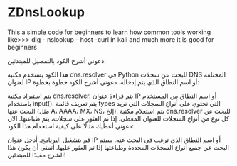 # ZDnsLookup
This a simple code for beginners to learn how common tools working like>>> dig - nslookup - host -curl in kali and much more it is good for beginners

دعوني أشرح الكود بالتفصيل للمبتدئين:

هذا الكود يستخدم مكتبة dns.resolver في Python للبحث عن سجلات DNS المختلفة لعنوان IP أو اسم النطاق الذي يتم إدخاله. دعوني أشرح الكود خطوة بخطوة:

يتم استيراد مكتبة dns.resolver. يتم قراءة عنوان IP أو اسم النطاق من المستخدم باستخدام input(). يتم تعريف قائمة types التي تحتوي على أنواع السجلات التي نريد البحث عنها (مثل A، AAAA، MX، NS، إلخ). يتم استعلام مكتبة dns.resolver للبحث عن كل نوع من أنواع السجلات للعنوان المعطى. إذا تم العثور على سجلات، يتم طباعتها. الآن دعوني أعطيك مثالًا على كيفية استخدام هذا الكود:

قم بتشغيل البرنامج. أدخل عنوان IP أو اسم النطاق الذي ترغب في البحث عنه. سيتم البحث عن جميع أنواع السجلات المحددة وطباعتها إذا تم العثور عليها. أتمنى أن يكون هذا الشرح مفيدًا للمبتدئين!
